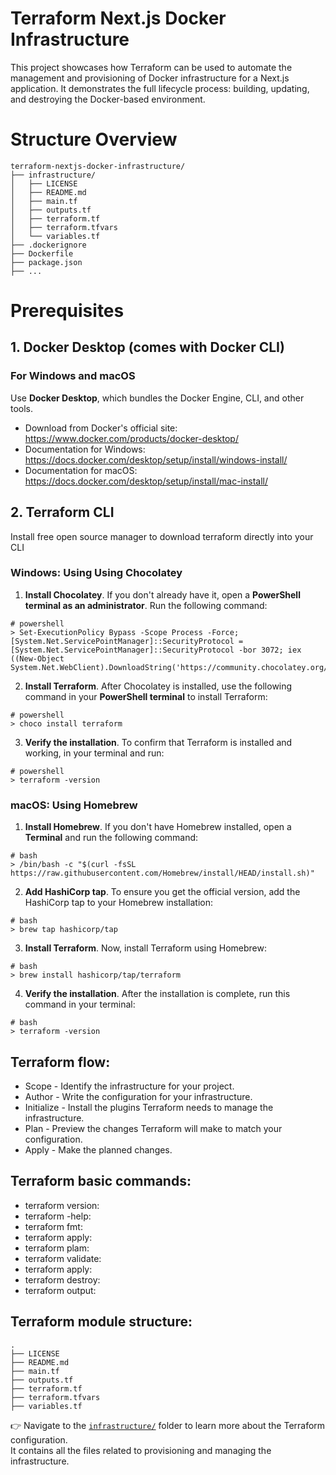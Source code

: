 # Terraform Next.js Docker Infrastructure
This project showcases how Terraform can be used to automate the management and provisioning of Docker infrastructure for a Next.js application. It demonstrates the full lifecycle process: building, updating, and destroying the Docker-based environment.

# Structure Overview
```
terraform-nextjs-docker-infrastructure/
├── infrastructure/
│   ├── LICENSE
│   ├── README.md
│   ├── main.tf
│   ├── outputs.tf
│   ├── terraform.tf
│   ├── terraform.tfvars
│   └── variables.tf
├── .dockerignore
├── Dockerfile
├── package.json
├── ...
```

# Prerequisites

## 1. Docker Desktop (comes with Docker CLI)
### For **Windows** and **macOS**
Use **Docker Desktop**, which bundles the Docker Engine, CLI, and other tools.
- Download from Docker's official site: https://www.docker.com/products/docker-desktop/
- Documentation for Windows: https://docs.docker.com/desktop/setup/install/windows-install/
- Documentation for macOS: https://docs.docker.com/desktop/setup/install/mac-install/ 


## 2. Terraform CLI
Install free open source manager to download terraform directly into your CLI

### **Windows**: Using Using Chocolatey 
1. **Install Chocolatey**. If you don't already have it, open a **PowerShell terminal as an administrator**. Run the following command:
```
# powershell
> Set-ExecutionPolicy Bypass -Scope Process -Force; [System.Net.ServicePointManager]::SecurityProtocol = [System.Net.ServicePointManager]::SecurityProtocol -bor 3072; iex ((New-Object System.Net.WebClient).DownloadString('https://community.chocolatey.org/install.ps1'))\
```
2. **Install Terraform**. After Chocolatey is installed, use the following command in your **PowerShell terminal** to install Terraform:
```
# powershell
> choco install terraform
```
3. **Verify the installation**. To confirm that Terraform is installed and working, in your terminal and run:
```
# powershell
> terraform -version
```

### **macOS**: Using Homebrew
1. **Install Homebrew**. If you don't have Homebrew installed, open a **Terminal** and run the following command:
```
# bash
> /bin/bash -c "$(curl -fsSL https://raw.githubusercontent.com/Homebrew/install/HEAD/install.sh)"
```
2. **Add HashiCorp tap**. To ensure you get the official version, add the HashiCorp tap to your Homebrew installation:
```
# bash
> brew tap hashicorp/tap
```
3. **Install Terraform**. Now, install Terraform using Homebrew:
```
# bash
> brew install hashicorp/tap/terraform
```
4. **Verify the installation**. After the installation is complete, run this command in your terminal:
```
# bash
> terraform -version
```

## Terraform flow:

- Scope -  Identify the infrastructure for your project.
- Author  - Write the configuration for your infrastructure.
- Initialize -  Install the plugins Terraform needs to manage the infrastructure.
- Plan - Preview the changes Terraform will make to match your configuration.
- Apply  - Make the planned changes.

## Terraform basic commands:
- terraform version:
- terraform -help:
- terraform fmt: 
- terraform apply:
- terraform plam:
- terraform validate:
- terraform apply:
- terraform destroy:
- terraform output:

## Terraform module structure:
```
.
├── LICENSE
├── README.md
├── main.tf
├── outputs.tf
├── terraform.tf
├── terraform.tfvars
├── variables.tf
```

👉 Navigate to the [`infrastructure/`](./infrastructure) folder to learn more about the Terraform configuration.  
It contains all the files related to provisioning and managing the infrastructure.
